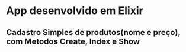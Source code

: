 # App desenvolvido em Elixir

## Cadastro Simples de produtos(nome e preço), com Metodos Create, Index e Show